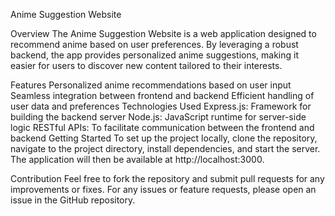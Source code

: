 
Anime Suggestion Website

Overview
The Anime Suggestion Website is a web application designed to recommend anime based on user preferences. By leveraging a robust backend, the app provides personalized anime suggestions, making it easier for users to discover new content tailored to their interests.

Features
Personalized anime recommendations based on user input
Seamless integration between frontend and backend
Efficient handling of user data and preferences
Technologies Used
Express.js: Framework for building the backend server
Node.js: JavaScript runtime for server-side logic
RESTful APIs: To facilitate communication between the frontend and backend
Getting Started
To set up the project locally, clone the repository, navigate to the project directory, install dependencies, and start the server. The application will then be available at http://localhost:3000.

Contribution
Feel free to fork the repository and submit pull requests for any improvements or fixes. For any issues or feature requests, please open an issue in the GitHub repository.
